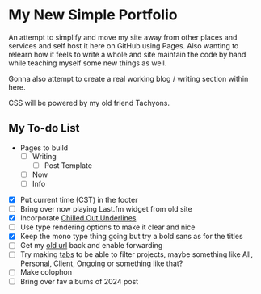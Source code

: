 # My New Simple Portfolio

An attempt to simplify and move my site away from other places and services and self host it here on GitHub using Pages. Also wanting to relearn how it feels to write a whole and site maintain the code by hand while teaching myself some new things as well.

Gonna also attempt to create a real working blog / writing section within here.

CSS will be powered by my old friend Tachyons.

## My To-do List
- Pages to build
    - [ ] Writing
        - [ ] Post Template
    - [ ] Now
    - [ ] Info
- [x] Put current time (CST) in the footer
- [ ] Bring over now playing Last.fm widget from old site
- [x] Incorporate [Chilled Out Underlines](https://piccalil.li/links/chilled-out-text-underlines/)
- [ ] Use type rendering options to make it clear and nice
- [x] Keep the mono type thing going but try a bold sans as for the titles
- [ ] Get my [old url](www.paulrnovak.com) back and enable forwarding
- [ ] Try making [tabs](https://www.w3schools.com/howto/howto_js_tabs.asp) to be able to filter projects, maybe something like All, Personal, Client, Ongoing or something like that?
- [ ] Make colophon
- [ ] Bring over fav albums of 2024 post